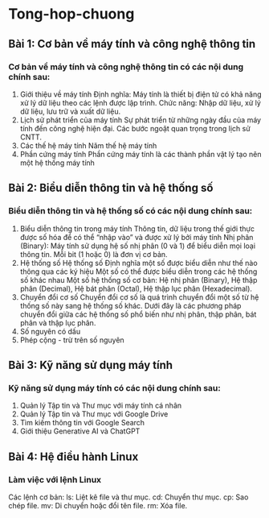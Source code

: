 # Tong-hop-chuong
## Bài 1: Cơ bản về máy tính và công nghệ thông tin
### Cơ bản về máy tính và công nghệ thông tin có các nội dung chính sau:
1. Giới thiệu về máy tính
Định nghĩa: Máy tính là thiết bị điện tử có khả năng xử lý dữ liệu theo các lệnh được lập trình.
Chức năng: Nhập dữ liệu, xử lý dữ liệu, lưu trữ và xuất dữ liệu.
2. Lịch sử phát triển của máy tính
Sự phát triển từ những ngày đầu của máy tính đến công nghệ hiện đại.
Các bước ngoặt quan trọng trong lịch sử CNTT.
3. Các thế hệ máy tính
Năm thế hệ máy tính
4. Phần cứng máy tính
Phần cứng máy tính là các thành phần vật lý tạo nên một hệ thống máy tính
## Bài 2: Biểu diễn thông tin và hệ thống số
### Biểu diễn thông tin và hệ thống số có các nội dung chính sau:
1. Biểu diễn thông tin trong máy tính
   Thông tin, dữ liệu trong thế giới thực được số hóa để có thể “nhập
vào” và được xử lý bởi máy tính
   Nhị phân (Binary): Máy tính sử dụng hệ số nhị phân (0 và 1) để biểu diễn mọi loại thông tin. Mỗi bit (1 hoặc 0) là đơn vị cơ bản.
2. Hệ thống số
Hệ thống số
Định nghĩa một số được biểu diễn như thế nào thông qua các ký hiệu
Một số có thể được biểu diễn trong các hệ thống số khác nhau
   Một số hệ thống số cơ bản: Hệ nhị phân (Binary), Hệ thập phân (Decimal), Hệ bát phân (Octal), Hệ thập lục phân (Hexadecimal).
3. Chuyển đổi cơ số
   Chuyển đổi cơ số là quá trình chuyển đổi một số từ hệ thống số này sang hệ thống số khác. Dưới đây là các phương pháp chuyển đổi giữa các hệ thống số phổ biến như nhị phân, thập phân, bát phân và thập lục phân.
4. Số nguyên có dấu
5. Phép cộng - trừ trên số nguyên
## Bài 3: Kỹ năng sử dụng máy tính 
### Kỹ năng sử dụng máy tính có các nội dung chính sau:
1. Quản lý Tập tin và Thư mục với máy tính cá nhân
2. Quản lý Tập tin và Thư mục với Google Drive
3. Tìm kiếm thông tin với Google Search
4. Giới thiệu Generative AI và ChatGPT
## Bài 4: Hệ điều hành Linux
### Làm việc với lệnh Linux
Các lệnh cơ bản:
ls: Liệt kê file và thư mục.
cd: Chuyển thư mục.
cp: Sao chép file.
mv: Di chuyển hoặc đổi tên file.
rm: Xóa file.
